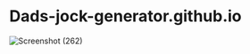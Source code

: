 # Dads-jock-generator.github.io
![Screenshot (262)](https://user-images.githubusercontent.com/116255650/222770175-38443d4b-074d-437c-9d7d-a8d0259033cd.png)
